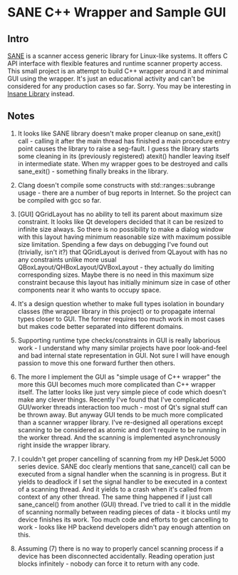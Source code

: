 # SANE C++ Wrapper and Sample GUI

## Intro

[SANE](https://sane-project.org) is a scanner access generic library for Linux-like systems. It
offers C API interface with flexible features and runtime scanner property access. This small
project is an attempt to build C++ wrapper around it and minimal GUI using the wrapper. It's just an
educational activity and can't be considered for any production cases so far. Sorry. You may be
interesting in [Insane Library](https://gitlab.gnome.org/World/OpenPaperwork/libinsane) instead.

## Notes

1. It looks like SANE library doesn't make proper cleanup on sane_exit() call - calling it after the
main thread has finished a main procedure entry point causes the library to raise a seg-fault. I guess
the library starts some cleaning in its (previously registered) atexit() handler leaving itself in
intermediate state. When my wrapper goes to be destroyed and calls sane_exit() - something finally
breaks in the library.

2. Clang doesn't compile some constructs with std::ranges::subrange usage - there are a number of
bug reports in Internet.  So the project can be compiled with gcc so far.

3. [GUI] QGridLayout has no ability to tell its parent about maximum size constraint. It looks like
Qt developers decided that it can be resized to infinite size always. So there is no possibility to
make a dialog window with this layout having minimum reasonable size with maximum possible size
limitation. Spending a few days on debugging I've found out (trivially, isn't it?) that QGridLayout
is derived from QLayout with has no any constraints unlike more usual
QBoxLayout/QHBoxLayout/QVBoxLayout - they actually do limiting corresponding sizes. Maybe there is
no need in this maximum size constraint because this layout has initially minimum size in case of
other components near it who wants to occupy space.

4. It's a design question whether to make full types isolation in boundary classes (the wrapper
library in this project) or to propagate internal types closer to GUI. The former requires too much
work in most cases but makes code better separated into different domains.

5. Supporting runtime type checks/constraints in GUI is really laborious work - I understand why
many similar projects have poor look-and-feel and bad internal state representation in GUI. Not sure
I will have enough passion to move this one forward further then others.

6. The more I implement the GUI as "simple usage of C++ wrapper" the more this GUI becomes much more
complicated than C++ wrapper itself. The latter looks like just very simple piece of code which
doesn't make any clever things. Recently I've found that I've complicated GUI/worker threads
interaction too much - most of Qt's signal stuff can be thrown away. But anyway GUI tends to be much
more complicated than a scanner wrapper library. I've re-designed all operations except scanning to
be considered as atomic and don't require to be running in the worker thread. And the scanning is
implemented asynchronously right inside the wrapper library.

7. I couldn't get proper cancelling of scanning from my HP DeskJet 5000 series device. SANE doc
clearly mentions that sane_cancel() call can be executed from a signal handler when the scanning is
in progress. But it yields to deadlock if I set the signal handler to be executed in a context of a
scanning thread. And it yields to a crash when it's called from context of any other thread. The
same thing happened if I just call sane_cancel() from another (GUI) thread. I've tried to call it in
the middle of scanning normally between reading pieces of data - it blocks until my device finishes
its work. Too much code and efforts to get cancelling to work - looks like HP backend developers
didn't pay enough attention on this.

8. Assuming (7) there is no way to properly cancel scanning process if a device has been
disconnected accidentally. Reading operation just blocks infinitely - nobody can force it to return
with any code.
